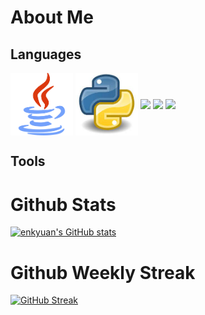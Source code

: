 # About Me

## Languages 

<a href="URL_REDIRECT" target="blank"><img align="center" src="https://github.com/enkyuan/enkyuan/blob/main/imgs/java.png" height="100" /></a>
<a href="URL_REDIRECT" target="blank"><img align="center" src="https://github.com/enkyuan/enkyuan/blob/main/imgs/python.jpg" height="100" /></a>
<a href="URL_REDIRECT" target="blank"><img align="center" src="URL_TO_YOUR_IMAGE" height="100" /></a>
<a href="URL_REDIRECT" target="blank"><img align="center" src="URL_TO_YOUR_IMAGE" height="100" /></a>
<a href="URL_REDIRECT" target="blank"><img align="center" src="URL_TO_YOUR_IMAGE" height="100" /></a>

## Tools


# Github Stats

[![enkyuan's GitHub stats](https://github-readme-stats.vercel.app/api?username=enkyuan&show_icons=true&theme=dark)](https://github.com/anuraghazra/github-readme-stats)

# Github Weekly Streak

[![GitHub Streak](https://github-readme-streak-stats.herokuapp.com?user=enkyuan&theme=dark&hide_border=true&date_format=j%20M%5B%20Y%5D&mode=weekly)](https://git.io/streak-stats)
